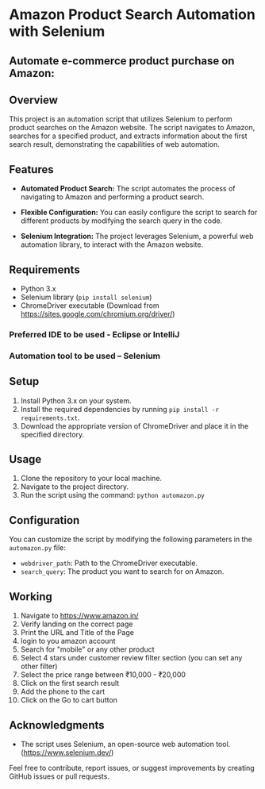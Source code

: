 # Amazon Product Search Automation with Selenium

## Automate e-commerce product purchase on Amazon: 


## Overview

This project is an automation script that utilizes Selenium to perform product searches on the Amazon website. The script navigates to Amazon, searches for a specified product, and extracts information about the first search result, demonstrating the capabilities of web automation.

## Features

- **Automated Product Search:** The script automates the process of navigating to Amazon and performing a product search.

- **Flexible Configuration:** You can easily configure the script to search for different products by modifying the search query in the code.

- **Selenium Integration:** The project leverages Selenium, a powerful web automation library, to interact with the Amazon website.

## Requirements

- Python 3.x
- Selenium library (`pip install selenium`)
- ChromeDriver executable (Download from https://sites.google.com/chromium.org/driver/)

### Preferred IDE to be used - Eclipse or IntelliJ
### Automation tool to be used – Selenium

## Setup

1. Install Python 3.x on your system.
2. Install the required dependencies by running `pip install -r requirements.txt`.
3. Download the appropriate version of ChromeDriver and place it in the specified directory.

## Usage

1. Clone the repository to your local machine.
2. Navigate to the project directory.
3. Run the script using the command: `python automazon.py`

## Configuration

You can customize the script by modifying the following parameters in the `automazon.py` file:

- `webdriver_path`: Path to the ChromeDriver executable.
- `search_query`: The product you want to search for on Amazon.

## Working

1. Navigate to https://www.amazon.in/ 
2. Verify landing on the correct page
3. Print the URL and Title of the Page
4. login to you amazon account
5. Search for "mobile" or any other product
6. Select 4 stars under customer review filter section (you can set any other filter)
7. Select the price range between ₹10,000 - ₹20,000
8. Click on the first search result
9. Add the phone to the cart
10. Click on the Go to cart button



## Acknowledgments

- The script uses Selenium, an open-source web automation tool. (https://www.selenium.dev/)

Feel free to contribute, report issues, or suggest improvements by creating GitHub issues or pull requests.

